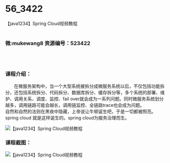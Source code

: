 # 56_3422
【java1234】Spring Cloud视频教程
<br/></br>
<h3>微:mukewang8 资源编号：523422</h3>
<br/></br>
<h3>课程介绍：</h3>
<div>
<div>&nbsp; &nbsp; &nbsp;&nbsp; 在微服务架构中，当一个大型系统被拆分成微服务系统以后，不仅包括功能拆分，还包括系统拆分、代码拆分、数据库拆分、缓存拆分等，多个系统的部署、维护、调用关系、调度、监控、fail over就会成为一系列问题。同时微服务系统划分越多，调用链路可能会越长，调用链监控、全链路trace也会成为问题。<br>
自然和自然的法则在黑夜中隐藏，上帝说让牛顿诞生吧，于是一切都被照亮。spring cloud 就是这样诞生的。spring cloud为服务治理而生。</div>
</div>
<p><img src="https://www.ko996.com/wp-content/uploads/img/2018/08/2-38-300x192.png" alt="【java1234】Spring Cloud视频教程"></p>
<h3>课程截图：</h3>
<p><img src="https://www.ko996.com/wp-content/uploads/img/2018/08/3-35.png" alt="【java1234】Spring Cloud视频教程"></p>
